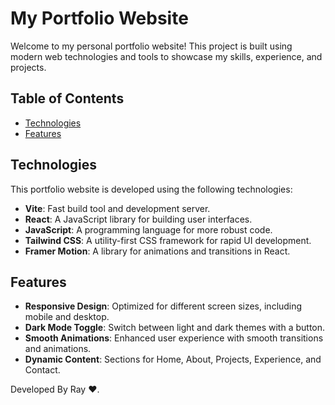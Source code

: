# My Portfolio Website

Welcome to my personal portfolio website! This project is built using modern web technologies and tools to showcase my skills, experience, and projects.

## Table of Contents

- [Technologies](#technologies)
- [Features](#features)

## Technologies

This portfolio website is developed using the following technologies:

- **Vite**: Fast build tool and development server.
- **React**: A JavaScript library for building user interfaces.
- **JavaScript**: A programming language for more robust code.
- **Tailwind CSS**: A utility-first CSS framework for rapid UI development.
- **Framer Motion**: A library for animations and transitions in React.

## Features

- **Responsive Design**: Optimized for different screen sizes, including mobile and desktop.
- **Dark Mode Toggle**: Switch between light and dark themes with a button.
- **Smooth Animations**: Enhanced user experience with smooth transitions and animations.
- **Dynamic Content**: Sections for Home, About, Projects, Experience, and Contact.

Developed By Ray ❤️.
